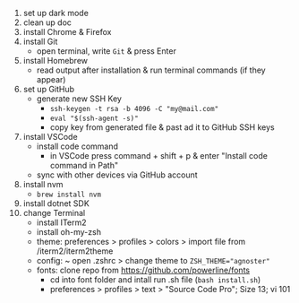 1. set up dark mode
2. clean up doc
3. install Chrome & Firefox
4. install Git
    - open terminal, write `Git` & press Enter
5. install Homebrew
    - read output after installation & run terminal commands (if they appear)
6. set up GitHub
    - generate new SSH Key
        - `ssh-keygen -t rsa -b 4096 -C "my@mail.com"`
        - `eval "$(ssh-agent -s)"`
        - copy key from generated file & past ad it to GitHub SSH keys
7. install VSCode
    - install code command
        - in VSCode press command + shift + p & enter "Install code command in Path"
    - sync with other devices via GitHub account
8. install nvm
    - `brew install nvm`
9. install dotnet SDK
10. change Terminal
    - install ITerm2
    - install oh-my-zsh
    - theme: preferences > profiles > colors > import file from /iterm2/iterm2theme
    - config: ~ open .zshrc > change theme to `ZSH_THEME="agnoster"`
    - fonts: clone repo from https://github.com/powerline/fonts
        - cd into font folder and intall run .sh file (`bash install.sh`) 
        - preferences > profiles > text > "Source Code Pro"; Size 13; vi 101